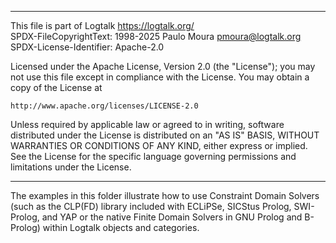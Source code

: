________________________________________________________________________

This file is part of Logtalk <https://logtalk.org/>  
SPDX-FileCopyrightText: 1998-2025 Paulo Moura <pmoura@logtalk.org>  
SPDX-License-Identifier: Apache-2.0

Licensed under the Apache License, Version 2.0 (the "License");
you may not use this file except in compliance with the License.
You may obtain a copy of the License at

    http://www.apache.org/licenses/LICENSE-2.0

Unless required by applicable law or agreed to in writing, software
distributed under the License is distributed on an "AS IS" BASIS,
WITHOUT WARRANTIES OR CONDITIONS OF ANY KIND, either express or implied.
See the License for the specific language governing permissions and
limitations under the License.
________________________________________________________________________


The examples in this folder illustrate how to use Constraint Domain Solvers 
(such as the CLP(FD) library included with ECLiPSe, SICStus Prolog, SWI-Prolog,
and YAP or the native Finite Domain Solvers in GNU Prolog and B-Prolog) within
Logtalk objects and categories.
